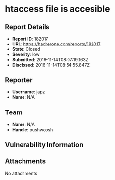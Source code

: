 # htaccess file is accesible

## Report Details
- **Report ID**: 182017
- **URL**: https://hackerone.com/reports/182017
- **State**: Closed
- **Severity**: low
- **Submitted**: 2016-11-14T08:07:19.163Z
- **Disclosed**: 2016-11-14T08:54:55.847Z

## Reporter
- **Username**: japz
- **Name**: N/A

## Team
- **Name**: N/A
- **Handle**: pushwoosh

## Vulnerability Information


## Attachments
No attachments
